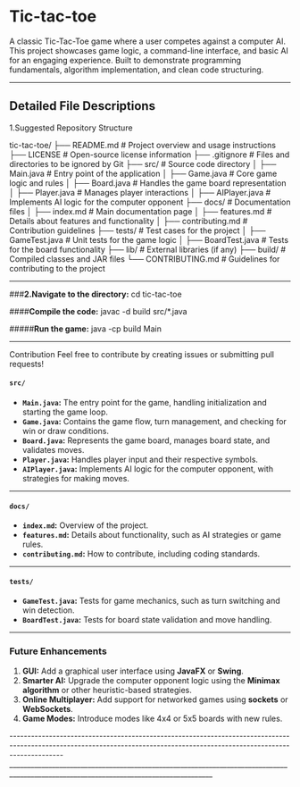 # **Tic-tac-toe**
A classic Tic-Tac-Toe game where a user competes against a computer AI. This project showcases game logic, a command-line interface, and basic AI for an engaging experience. Built to demonstrate programming fundamentals, algorithm implementation, and clean code structuring.
____________________________________________________________________________________________________________________________________________________________________________________________
## **Detailed File Descriptions**

1.Suggested Repository Structure

tic-tac-toe/
├── README.md                 # Project overview and usage instructions
├── LICENSE                   # Open-source license information
├── .gitignore                # Files and directories to be ignored by Git
├── src/                      # Source code directory
│   ├── Main.java             # Entry point of the application
│   ├── Game.java             # Core game logic and rules
│   ├── Board.java            # Handles the game board representation
│   ├── Player.java           # Manages player interactions
│   ├── AIPlayer.java         # Implements AI logic for the computer opponent
├── docs/                     # Documentation files
│   ├── index.md              # Main documentation page
│   ├── features.md           # Details about features and functionality
│   ├── contributing.md       # Contribution guidelines
├── tests/                    # Test cases for the project
│   ├── GameTest.java         # Unit tests for the game logic
│   ├── BoardTest.java        # Tests for the board functionality
├── lib/                      # External libraries (if any)
├── build/                    # Compiled classes and JAR files
└── CONTRIBUTING.md           # Guidelines for contributing to the project
____________________________________________________________________________________________________________________________________________________________________________________________
###**2.Navigate to the directory:**
cd tic-tac-toe

####**Compile the code:**
javac -d build src/*.java

#####**Run the game:**
java -cp build Main
____________________________________________________________________________________________________________________________________________________________________________
Contribution
Feel free to contribute by creating issues or submitting pull requests!
#### **`src/`**
- **`Main.java`:** The entry point for the game, handling initialization and starting the game loop.
- **`Game.java`:** Contains the game flow, turn management, and checking for win or draw conditions.
- **`Board.java`:** Represents the game board, manages board state, and validates moves.
- **`Player.java`:** Handles player input and their respective symbols.
- **`AIPlayer.java`:** Implements AI logic for the computer opponent, with strategies for making moves.

---

#### **`docs/`**
- **`index.md`:** Overview of the project.
- **`features.md`:** Details about functionality, such as AI strategies or game rules.
- **`contributing.md`:** How to contribute, including coding standards.

---

#### **`tests/`**
- **`GameTest.java`:** Tests for game mechanics, such as turn switching and win detection.
- **`BoardTest.java`:** Tests for board state validation and move handling.

---

### Future Enhancements

1. **GUI:** Add a graphical user interface using **JavaFX** or **Swing**.
2. **Smarter AI:** Upgrade the computer opponent logic using the **Minimax algorithm** or other heuristic-based strategies.
3. **Online Multiplayer:** Add support for networked games using **sockets** or **WebSockets**.
4. **Game Modes:** Introduce modes like 4x4 or 5x5 boards with new rules.

---------------------------------------------------------------------------------------------------------------------------------------------------------------------------                  _______________________________________________________________________________________________________________________________________


